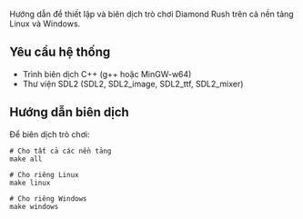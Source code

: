 Hướng dẫn để thiết lập và biên dịch trò chơi Diamond Rush trên cả nền tảng Linux và Windows.

## Yêu cầu hệ thống

- Trình biên dịch C++ (g++ hoặc MinGW-w64)
- Thư viện SDL2 (SDL2, SDL2_image, SDL2_ttf, SDL2_mixer)

## Hướng dẫn biên dịch

Để biên dịch trò chơi:

```
# Cho tất cả các nền tảng
make all

# Cho riêng Linux
make linux

# Cho riêng Windows
make windows
```

